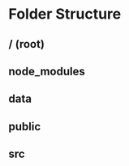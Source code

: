 # Folder Structure

## / (root)
<!-- package.json - plik zawierający potrzebne zależności oraz skrypty pomagające przy pracy z projektem -->

## node_modules
<!-- npm dependencies
```
npm install bootstrap react-redux@5.1.0 react-router@3.0.5 redux --save
``` -->

## data
<!-- - data/countries.json - plik, w którym będą znajdować się rzeczywiste informacje o państwach przechowywane w formacie JSON -->

## public
<!-- - public/index.html - szablon tworzonej strony, tutaj następuje integracja z pisaną aplikacją poprzez element o id root -->

## src
<!-- src/actions/ - katalog, w którym będą zdefiniowane reduxowe akcje oraz kreatory akcji
src/containers/ - katalog, w którym będą zdefiniowane komponenty kontenery -->
<!-- src/index.js - javascriptowy plik wejściowy do pisanej aplikacji -->
<!-- src/presentational/ - katalog, w którym będą zdefiniowane komponenty prezentacyjne
src/reducers/ - katalog, w którym będą zdefiniowane reduxowe reducery
src/store/ - katalog, w którym znajdzie się definicja reduxowego store'a -->

